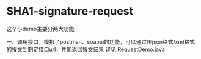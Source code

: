 # SHA1-signature-request

这个小demo主要分两大功能


一、调用接口，模拟了postman、soapui的功能，可以通过传json格式/xml格式的报文到制定接口url，并能返回报文结果
详见  RequestDemo.java



